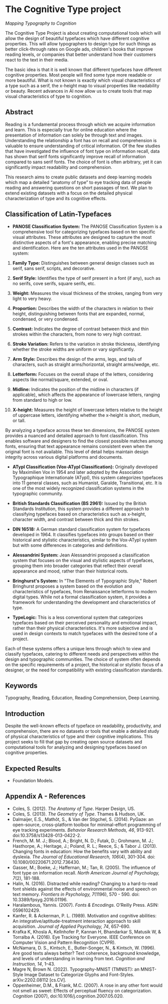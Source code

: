 # The Cognitive Type project

*Mapping Typography to Cognition*

The Cognitive Type Project is about creating computational tools which will allow the design of beautiful typefaces which have different cognitive properties. This will allow typographers to design type for such things as better click-through rates on Google ads, children's books that improve reading levels, or companies that better understand how their customers react to the text in their media. 

The basic idea is that it is well known that different typefaces have different cognitive properties. Most people will find some type more readable or more beautiful. What is not known is exactly which visual characteristics of a type such as a serif, the x-height map to visual properties like readability or beauty. Recent advances in AI now allow us to create tools that map visual characteristics of type to cognition.  

## Abstract

Reading is a fundamental process through which we acquire information and learn. This is especially true for online education where the presentation of information can solely be through text and images. Understanding the relationship a font has on recall and comprehension is valuable to ensure understanding of critical information. Of the few studies that have investigated the influence of font type on information recall, data has shown that serif fonts significantly improve recall of information compared to sans serif fonts. The choice of font is often arbitrary, yet it can significantly impact readability and comprehension.

This research aims to create public datasets and deep learning models which map a detailed “anatomy of type” to eye tracking data of people reading and answering questions on short passages of text. We plan to extend existing datasets with a focus on the detailed physical characterization of type and its cognitive effects.

## Classification of Latin-Typefaces

- **PANOSE Classification System:** The PANOSE Classification System is a comprehensive tool for categorizing typefaces based on ten specific visual attributes. These attributes are designed to capture the most distinctive aspects of a font's appearance, enabling precise matching and identification. Here are the ten attributes used in the PANOSE system:

1. **Family Type:** Distinguishes between general design classes such as serif, sans serif, scripts, and decorative.

2. **Serif Style:** Identifies the type of serif present in a font (if any), such as no serifs, cove serifs, square serifs, etc.

3. **Weight:** Measures the visual thickness of the strokes, ranging from very light to very heavy.

4. **Proportion:** Describes the width of the characters in relation to their height, distinguishing between fonts that are expanded, normal, condensed, or very condensed.

5. **Contrast:** Indicates the degree of contrast between thick and thin strokes within the characters, from none to very high contrast.

6. **Stroke Variation:** Refers to the variation in stroke thickness, identifying whether the stroke widths are uniform or vary significantly.

7. **Arm Style:** Describes the design of the arms, legs, and tails of characters, such as straight arms/horizontal, straight arms/wedge, etc.

8. **Letterform:** Focuses on the overall shape of the letters, considering aspects like normal/square, extended, or oval.

9. **Midline:** Indicates the position of the midline in characters (if applicable), which affects the appearance of lowercase letters, ranging from standard to high or low.

10. **X-height:** Measures the height of lowercase letters relative to the height of uppercase letters, identifying whether the x-height is short, medium, or tall.

By analyzing a typeface across these ten dimensions, the PANOSE system provides a nuanced and detailed approach to font classification. This enables software and designers to find the closest possible matches among fonts, ensuring that text appearance remains consistent even when the original font is not available. This level of detail helps maintain design integrity across various digital platforms and documents.

- **ATypI Classification (Vox-ATypI Classification):** Originally developed by Maximilien Vox in 1954 and later adopted by the Association Typographique Internationale (ATypI), this system categorizes typefaces into 11 general classes, such as Humanist, Garalde, Transitional, etc. It is one of the most widely recognized classification systems in the typographic community.

- **British Standards Classification (BS 2961):** Issued by the British Standards Institution, this system provides a different approach to classifying typefaces based on characteristics such as x-height, character width, and contrast between thick and thin strokes.

- **DIN 16518:** A German standard classification system for typefaces developed in 1964. It classifies typefaces into groups based on their historical and stylistic characteristics, similar to the Vox-ATypI system but with some differences in categories and definitions.

- **Alessandrini System:** Jean Alessandrini proposed a classification system that focuses on the visual and stylistic aspects of typefaces, grouping them into broader categories that reflect their overall appearance and mood, rather than their historical roots.

- **Bringhurst's System:** In "The Elements of Typographic Style," Robert Bringhurst proposes a system based on the evolution and characteristics of typefaces, from Renaissance letterforms to modern digital types. While not a formal classification system, it provides a framework for understanding the development and characteristics of type.

- **TypeLogic:** This is a less conventional system that categorizes typefaces based on their perceived personality and emotional impact, rather than their physical characteristics. It's more subjective and is used in design contexts to match typefaces with the desired tone of a project.

Each of these systems offers a unique lens through which to view and classify typefaces, catering to different needs and perspectives within the design and typographic communities. The choice of system often depends on the specific requirements of a project, the historical or stylistic focus of a designer, or the need for compatibility with existing classification standards.

## Keywords

Typography, Reading, Education, Reading Comprehension, Deep Learning.

## Introduction

Despite the well-known effects of typeface on readability, productivity, and comprehension, there are no datasets or tools that enable a detailed study of physical characteristics of type and their cognitive implications. This project seeks to fill that gap by creating open source datasets and computational tools for analyzing and designing typefaces based on cognitive properties.

## Expected Results

- Foundation Models.


## Appendix A - References

- Coles, S. (2012). *The Anatomy of Type*. Harper Design, US.
- Coles, S. (2013). *The Geometry of Type*. Thames & Hudson, UK.
- Dalmaijer, E.S., Mathôt, S., & Van der Stigchel, S. (2014). PyGaze: an open-source, cross-platform toolbox for minimal-effort programming of eye tracking experiments. *Behavior Research Methods, 46*, 913-921. doi:10.3758/s13428-013-0422-2.
- French, M. M. J.; Blood, A.; Bright, N. D.; Futak, D.; Grohmann, M. J.; Hasthorpe, A.; Heritage, J.; Poland, R. L.; Reece, S.; & Tabor J. (2013). Changing fonts in education: How the benefits vary with ability and dyslexia. *The Journal of Educational Research, 106*(4), 301-304. doi: 10.1080/00220671.2012.736430.
- Gasser, M.; Boeke, J.; Haffernan, M.; Tan, R. (2005). The influence of font type on information recall. *North American Journal of Psychology, 7*(2), 181-188.
- Halin, N. (2016). Distracted while reading? Changing to a hard-to-read font shields against the effects of environmental noise and speech on text memory. *Frontiers in Psychology, 7*(1196), 570 - 590. doi: 10.3389/fpsyg.2016.01196.
- Haralambous, Yannis. (2007). *Fonts & Encodings*. O’Reilly Press. ASIN: 0596102429.
- Kanfer, R. & Ackerman, P. L. (1989). Motivation and cognitive abilities: An integrative/aptitude-treatment interaction approach to skill acquisition. *Journal of Applied Psychology, 74*, 657-690.
- Krafka K, Khosla A, Kellnhofer P, Kannan H, Bhandarkar S, Matusik W, & Torralba A. (2016). Eye Tracking for Everyone. IEEE Conference on Computer Vision and Pattern Recognition (CVPR).
- McNamara, D. S., Kintsch, E., Butler-Songer, N., & Kintsch, W. (1996). Are good texts always better? Text coherence, background knowledge, and levels of understanding in learning from text. *Cognition and Instruction, 14*, 1–43.
- Magre N, Brown N. (2022). Typography-MNIST (TMNIST): an MNIST-Style Image Dataset to Categorize Glyphs and Font-Styles. arXiv:2202.08112 [cs.CV].
- Oppenheimer, D.M., & Frank, M.C. (2007). A rose in any other font would not smell as sweet: Effects of perceptual fluency on categorization. *Cognition* (2007), doi:10.1016/j.cognition.2007.05.020.


